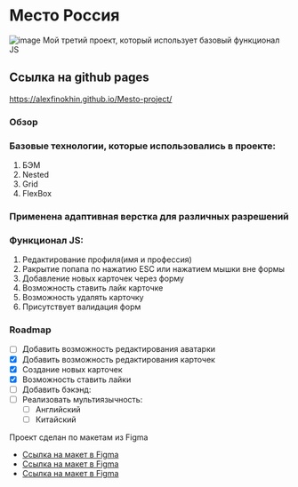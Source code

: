 # Место Россия
![image](https://user-images.githubusercontent.com/101180377/193478988-f8324382-5688-469a-bf46-c4a0760e1e6d.png)
Мой третий проект, который использует базовый функционал JS
## Ссылка на github pages 
https://alexfinokhin.github.io/Mesto-project/
### Обзор
### Базовые технологии, которые использовались в проекте: 
1. БЭМ
2. Nested
3. Grid
4. FlexBox
### Применена адаптивная верстка для различных разрешений
### Функционал JS: 
1. Редактирование профиля(имя и профессия)
2. Pакрытие попапа по нажатию ESC или нажатием мышки вне формы 
3. Добавление новых карточек через форму
4. Возможность ставить лайк карточке
5. Возможность удалять карточку
6. Присутствует валидация форм

### Roadmap
- [ ] Добавить возможность редактирования аватарки
- [x] Добавить возможность редактирования карточек
- [x] Создание новых карточек
- [x] Возможность ставить лайки
- [ ] Добавить бэкэнд:
- [ ] Реализовать мультиязычность:
    - [ ] Английский
    - [ ] Китайский
 
Проект сделан по макетам из Figma
* [Ссылка на макет в Figma](https://www.figma.com/file/2cn9N9jSkmxD84oJik7xL7/JavaScript.-Sprint-4?node-id=0%3A1)
* [Ссылка на макет в Figma](https://www.figma.com/file/bjyvbKKJN2naO0ucURl2Z0/JavaScript.-Sprint-5)
* [Ссылка на макет в Figma](https://www.figma.com/file/kRVLKwYG3d1HGLvh7JFWRT/JavaScript.-Sprint-6?node-id=0%3A1)



